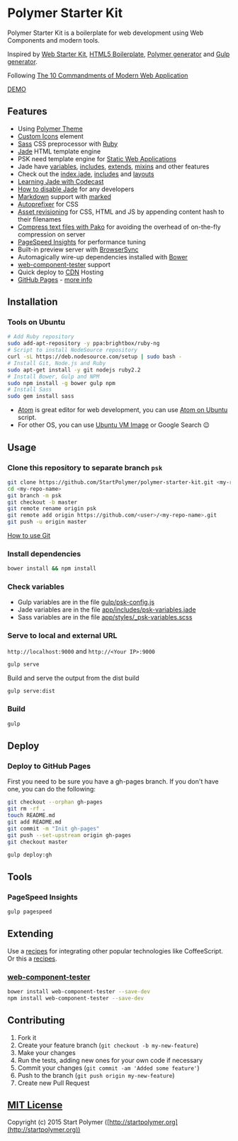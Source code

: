 # Polymer Starter Kit

Polymer Starter Kit is a boilerplate for web development using Web Components and modern tools.

Inspired by
[Web Starter Kit](https://github.com/google/web-starter-kit),
[HTML5 Boilerplate](https://github.com/h5bp/html5-boilerplate),
[Polymer generator](https://github.com/yeoman/generator-polymer) and
[Gulp generator](https://github.com/yeoman/generator-gulp-webapp).

Following [The 10 Commandments of Modern Web Application](https://gist.github.com/JosefJezek/8020bd8f02c4992e7d7d)

[DEMO](http://polymer-starter-kit.startpolymer.org)

## Features

- Using [Polymer Theme](https://github.com/StartPolymer/polymer-theme)
- [Custom Icons](https://github.com/StartPolymer/polymer-starter-kit/blob/master/app/elements/custom-icons/psk-custom-icons.jade) element
- [Sass](http://sass-lang.com) CSS preprocessor with [Ruby](https://www.ruby-lang.org)
- [Jade](http://jade-lang.com) HTML template engine
 - PSK need template engine for [Static Web Applications](http://www.staticapps.org)
 - Jade have [variables](http://naltatis.github.io/jade-syntax-docs/#variables),
[includes](http://jade-lang.com/reference/includes/),
[extends](http://jade-lang.com/reference/extends/),
[mixins](http://jade-lang.com/reference/mixins/) and other features
 - Check out the [index.jade](https://github.com/StartPolymer/polymer-starter-kit/blob/master/app/index.jade),
[includes](https://github.com/StartPolymer/polymer-starter-kit/tree/master/app/includes) and
[layouts](https://github.com/StartPolymer/polymer-starter-kit/tree/master/app/layouts)
 - [Learning Jade with Codecast](http://cssdeck.com/labs/learning-the-jade-templating-engine-syntax)
 - [How to disable Jade](https://github.com/StartPolymer/polymer-starter-kit/wiki/How-to-disable-Jade) for any developers
- [Markdown](https://help.github.com/articles/github-flavored-markdown/) support with [marked](https://github.com/chjj/marked)
- [Autoprefixer](https://github.com/postcss/autoprefixer) for CSS
- [Asset revisioning](https://github.com/smysnk/gulp-rev-all)
for CSS, HTML and JS by appending content hash to their filenames
- [Compress text files with Pako](https://github.com/jameswyse/gulp-pako)
for avoiding the overhead of on-the-fly compression on server
- [PageSpeed Insights](https://developers.google.com/speed/docs/insights/about) for performance tuning
- Built-in preview server with [BrowserSync](http://www.browsersync.io)
- Automagically wire-up dependencies installed with [Bower](http://bower.io)
- [web-component-tester](https://github.com/Polymer/web-component-tester) support
- Quick deploy to [CDN](http://en.wikipedia.org/wiki/Content_delivery_network) Hosting
 - [GitHub Pages](https://pages.github.com) - [more info](https://github.com/blog/1715-faster-more-awesome-github-pages)

## Installation

### Tools on Ubuntu

```sh
# Add Ruby repository
sudo add-apt-repository -y ppa:brightbox/ruby-ng
# Script to install NodeSource repository
curl -sL https://deb.nodesource.com/setup | sudo bash -
# Install Git, Node.js and Ruby
sudo apt-get install -y git nodejs ruby2.2
# Install Bower, Gulp and NPM
sudo npm install -g bower gulp npm
# Install Sass
sudo gem install sass
```

- [Atom](https://atom.io) is great editor for web development, you can use
[Atom on Ubuntu](https://gist.github.com/JosefJezek/6d7386cb7011cc8f5d37) script.
- For other OS, you can use [Ubuntu VM Image](http://www.osboxes.org/ubuntu/) or Google Search :wink:

## Usage

### Clone this repository to separate branch `psk`

```sh
git clone https://github.com/StartPolymer/polymer-starter-kit.git <my-repo-name>
cd <my-repo-name>
git branch -m psk
git checkout -b master
git remote rename origin psk
git remote add origin https://github.com/<user>/<my-repo-name>.git
git push -u origin master
```

[How to use Git](https://gist.github.com/JosefJezek/775e54583ef319c8c641)

### Install dependencies

```sh
bower install && npm install
```

### Check variables

- Gulp variables are in the file [gulp/psk-config.js](https://github.com/StartPolymer/polymer-starter-kit/blob/master/gulp/psk-config.js)
- Jade variables are in the file [app/includes/psk-variables.jade](https://github.com/StartPolymer/polymer-starter-kit/blob/master/app/includes/psk-variables.jade)
- Sass variables are in the file [app/styles/_psk-variables.scss](https://github.com/StartPolymer/polymer-starter-kit/blob/master/app/styles/_psk-variables.scss)

### Serve to local and external URL

`http://localhost:9000` and `http://<Your IP>:9000`

```sh
gulp serve
```

Build and serve the output from the dist build

```sh
gulp serve:dist
```

### Build

```sh
gulp
```

## Deploy

### Deploy to GitHub Pages

First you need to be sure you have a gh-pages branch. If you don't have one, you can do the following:

```sh
git checkout --orphan gh-pages
git rm -rf .
touch README.md
git add README.md
git commit -m "Init gh-pages"
git push --set-upstream origin gh-pages
git checkout master
```

```sh
gulp deploy:gh
```

## Tools

### PageSpeed Insights

```sh
gulp pagespeed
```

## Extending

Use a [recipes](https://github.com/yeoman/generator-gulp-webapp/blob/master/docs/recipes/README.md)
for integrating other popular technologies like CoffeeScript. Or this a
[recipes](https://github.com/gulpjs/gulp/tree/master/docs/recipes).

### [web-component-tester](https://github.com/Polymer/web-component-tester)

```sh
bower install web-component-tester --save-dev
npm install web-component-tester --save-dev
```

## Contributing

1. Fork it
2. Create your feature branch (`git checkout -b my-new-feature`)
3. Make your changes
4. Run the tests, adding new ones for your own code if necessary
5. Commit your changes (`git commit -am 'Added some feature'`)
6. Push to the branch (`git push origin my-new-feature`)
7. Create new Pull Request

## [MIT License](https://github.com/StartPolymer/polymer-starter-kit/blob/master/LICENSE)

Copyright (c) 2015 Start Polymer ([http://startpolymer.org](http://startpolymer.org))
